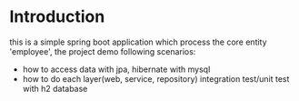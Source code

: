 # Introduction

this is a simple spring boot application which process the core entity 'employee',
the project demo following scenarios:

* how to access data with jpa, hibernate with mysql
* how to do each layer(web, service, repository) integration test/unit test with h2 database


